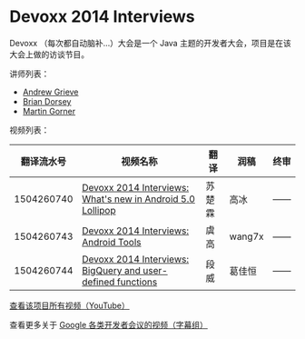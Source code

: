 # Devoxx 2014 Interviews

Devoxx （每次都自动脑补…）大会是一个 Java 主题的开发者大会，项目是在该大会上做的访谈节目。

讲师列表：

*   [Andrew Grieve](https://plus.google.com/+AndrewGrieve )
*   [Brian Dorsey](https://plus.google.com/+BrianDorsey)
*   [Martin Gorner](https://plus.google.com/+MartinGorner)
 
视频列表：

| 翻译流水号 | 视频名称 | 翻译 | 润稿 | 终审 |
| -- | -- | -- | -- | -- |
| 1504260740 | [Devoxx 2014 Interviews: What's new in Android 5.0 Lollipop](1504260740-whats-new-in-android-5-lollipop.md)  | 苏楚霖 | 高冰 | —— |
| 1504260743 | [Devoxx 2014 Interviews: Android Tools](1504260743-android-tools.md)  | 虞高 | wang7x | —— |
| 1504260744 | [Devoxx 2014 Interviews: BigQuery and user-defined functions](1504260744-bigquery-and-user-defined-functions.md)  | 段威 | 葛佳恒 | —— |

[查看该项目所有视频（YouTube）](https://www.youtube.com/playlist?list=PLOU2XLYxmsIJaacrFiQbQGGrPXIWvj1Wr)

查看更多关于 [Google 各类开发者会议的视频（字幕组）](../index.md)